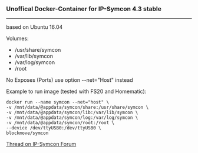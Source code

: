 ### Unoffical Docker-Container for IP-Symcon 4.3 stable

***

based on Ubuntu 16.04

Volumes:

- /usr/share/symcon
- /var/lib/symcon
- /var/log/symcon
- /root

No Exposes (Ports) use option --net="Host" instead

Example to run image (tested with FS20 and Homematic):

	docker run --name symcon --net="host" \
	-v /mnt/data/@appdata/symcon/share:/usr/share/symcon \
	-v /mnt/data/@appdata/symcon/lib:/var/lib/symcon \
	-v /mnt/data/@appdata/symcon/log:/var/log/symcon \
	-v /mnt/data/@appdata/symcon/root:/root \
	--device /dev/ttyUSB0:/dev/ttyUSB0 \
	blockmove/symcon

[Thread on IP-Symcon Forum](https://www.symcon.de/forum/threads/26294-IP-Symcon-via-Docker-Engine) 
